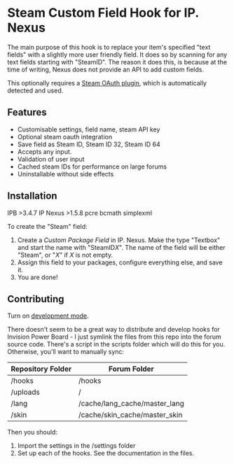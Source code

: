 Steam Custom Field Hook for IP. Nexus
=======

The main purpose of this hook is to replace your item's specified
"text fields" with a slightly more user friendly field. It does so
by scanning for any text fields starting with "SteamID". The reason
it does this, is because at the time of writing, Nexus does not
provide an API to add custom fields.

This optionally requires a [Steam OAuth plugin](https://github.com/Lavoaster/IP.Board-Steam-Authentication-Method),
which is automatically detected and used.

## Features

* Customisable settings, field name, steam API key
* Optional steam oauth integration
* Save field as Steam ID, Steam ID 32, Steam ID 64
* Accepts any input.
* Validation of user input
* Cached steam IDs for performance on large forums
* Uninstallable without side effects

## Installation

IPB >3.4.7
IP Nexus >1.5.8
pcre
bcmath
simplexml

To create the "Steam" field:

1. Create a _Custom Package Field_ in IP. Nexus. Make the type
   "Textbox" and start the name with "SteamID*X*". The name of the
   field will be either "Steam", or "*X*" if *X* is not empty.
2. Assign this field to your packages, configure everything else,
   and save it.
3. You are done!

## Contributing

Turn on [development mode](https://www.invisionpower.com/support/guides/_/advanced-and-developers/miscellaneous/developers-mode-r147).

There doesn't seem to be a great way to distribute and develop hooks
for Invision Power Board - I just symlink the files from this repo
into the forum source code. There's a script in the scripts folder
which will do this for you. Otherwise, you'll want to manually sync:

| Repository Folder | Forum Folder                  |
|-------------------|-------------------------------|
| /hooks            | /hooks                        |
| /uploads          | /                             |
| /lang             | /cache/lang_cache/master_lang |
| /skin             | /cache/skin_cache/master_skin |

Then you should:

1. Import the settings in the /settings folder
2. Set up each of the hooks. See the documentation in the files.
